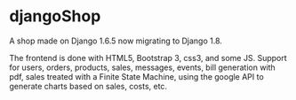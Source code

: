 # djangoShop

A shop made on Django 1.6.5 now migrating to Django 1.8.

The frontend is done with HTML5, Bootstrap 3, css3, and some JS.
Support for users, orders, products, sales, messages, events, bill generation with pdf, sales treated with a Finite State Machine, using the google API to generate charts based on sales, costs, etc.


